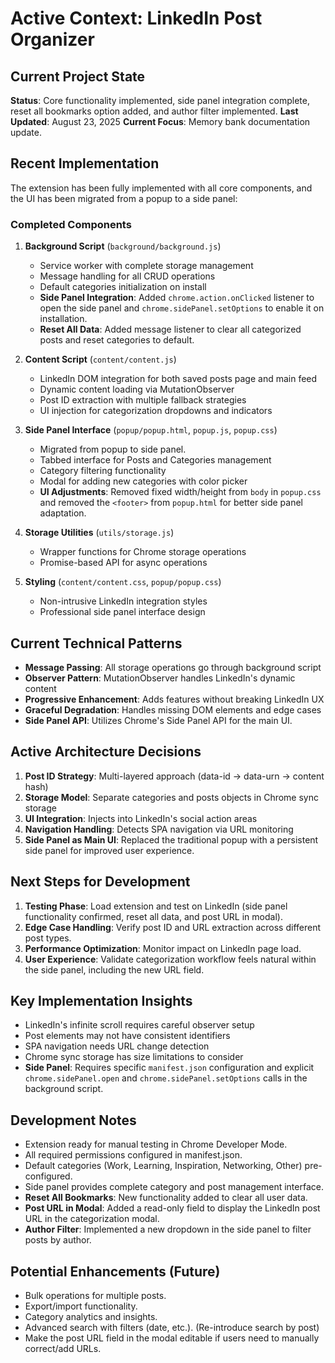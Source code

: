 # Active Context: LinkedIn Post Organizer

## Current Project State
**Status**: Core functionality implemented, side panel integration complete, reset all bookmarks option added, and author filter implemented.
**Last Updated**: August 23, 2025
**Current Focus**: Memory bank documentation update.

## Recent Implementation
The extension has been fully implemented with all core components, and the UI has been migrated from a popup to a side panel:

### Completed Components
1. **Background Script** (`background/background.js`)
   - Service worker with complete storage management
   - Message handling for all CRUD operations
   - Default categories initialization on install
   - **Side Panel Integration**: Added `chrome.action.onClicked` listener to open the side panel and `chrome.sidePanel.setOptions` to enable it on installation.
   - **Reset All Data**: Added message listener to clear all categorized posts and reset categories to default.

2. **Content Script** (`content/content.js`) 
   - LinkedIn DOM integration for both saved posts page and main feed
   - Dynamic content loading via MutationObserver
   - Post ID extraction with multiple fallback strategies
   - UI injection for categorization dropdowns and indicators

3. **Side Panel Interface** (`popup/popup.html`, `popup.js`, `popup.css`)
   - Migrated from popup to side panel.
   - Tabbed interface for Posts and Categories management
   - Category filtering functionality
   - Modal for adding new categories with color picker
   - **UI Adjustments**: Removed fixed width/height from `body` in `popup.css` and removed the `<footer>` from `popup.html` for better side panel adaptation.

4. **Storage Utilities** (`utils/storage.js`)
   - Wrapper functions for Chrome storage operations
   - Promise-based API for async operations

5. **Styling** (`content/content.css`, `popup/popup.css`)
   - Non-intrusive LinkedIn integration styles
   - Professional side panel interface design

## Current Technical Patterns
- **Message Passing**: All storage operations go through background script
- **Observer Pattern**: MutationObserver handles LinkedIn's dynamic content
- **Progressive Enhancement**: Adds features without breaking LinkedIn UX
- **Graceful Degradation**: Handles missing DOM elements and edge cases
- **Side Panel API**: Utilizes Chrome's Side Panel API for the main UI.

## Active Architecture Decisions
1. **Post ID Strategy**: Multi-layered approach (data-id → data-urn → content hash)
2. **Storage Model**: Separate categories and posts objects in Chrome sync storage
3. **UI Integration**: Injects into LinkedIn's social action areas
4. **Navigation Handling**: Detects SPA navigation via URL monitoring
5. **Side Panel as Main UI**: Replaced the traditional popup with a persistent side panel for improved user experience.

## Next Steps for Development
1. **Testing Phase**: Load extension and test on LinkedIn (side panel functionality confirmed, reset all data, and post URL in modal).
2. **Edge Case Handling**: Verify post ID and URL extraction across different post types.
3. **Performance Optimization**: Monitor impact on LinkedIn page load.
4. **User Experience**: Validate categorization workflow feels natural within the side panel, including the new URL field.

## Key Implementation Insights
- LinkedIn's infinite scroll requires careful observer setup
- Post elements may not have consistent identifiers
- SPA navigation needs URL change detection
- Chrome sync storage has size limitations to consider
- **Side Panel**: Requires specific `manifest.json` configuration and explicit `chrome.sidePanel.open` and `chrome.sidePanel.setOptions` calls in the background script.

## Development Notes
- Extension ready for manual testing in Chrome Developer Mode.
- All required permissions configured in manifest.json.
- Default categories (Work, Learning, Inspiration, Networking, Other) pre-configured.
- Side panel provides complete category and post management interface.
- **Reset All Bookmarks**: New functionality added to clear all user data.
- **Post URL in Modal**: Added a read-only field to display the LinkedIn post URL in the categorization modal.
- **Author Filter**: Implemented a new dropdown in the side panel to filter posts by author.

## Potential Enhancements (Future)
- Bulk operations for multiple posts.
- Export/import functionality.
- Category analytics and insights.
- Advanced search with filters (date, etc.). (Re-introduce search by post)
- Make the post URL field in the modal editable if users need to manually correct/add URLs.
